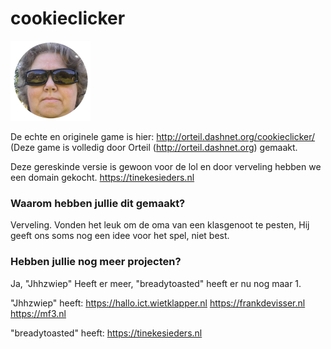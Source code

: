 # cookieclicker

<img src="img/perfectCookie.png" width="128">

De echte en originele game is hier: http://orteil.dashnet.org/cookieclicker/ (Deze game is volledig door Orteil (http://orteil.dashnet.org) gemaakt.

Deze gereskinde versie is gewoon voor de lol en door verveling hebben we een domain gekocht.
https://tinekesieders.nl

### Waarom hebben jullie dit gemaakt?

Verveling. Vonden het leuk om de oma van een klasgenoot te pesten, Hij geeft ons soms nog een idee voor het spel, niet best.

### Hebben jullie nog meer projecten?

Ja, "Jhhzwiep" Heeft er meer, "breadytoasted" heeft er nu nog maar 1.

"Jhhzwiep" heeft:
https://hallo.ict.wietklapper.nl
https://frankdevisser.nl
https://mf3.nl

"breadytoasted" heeft:
https://tinekesieders.nl